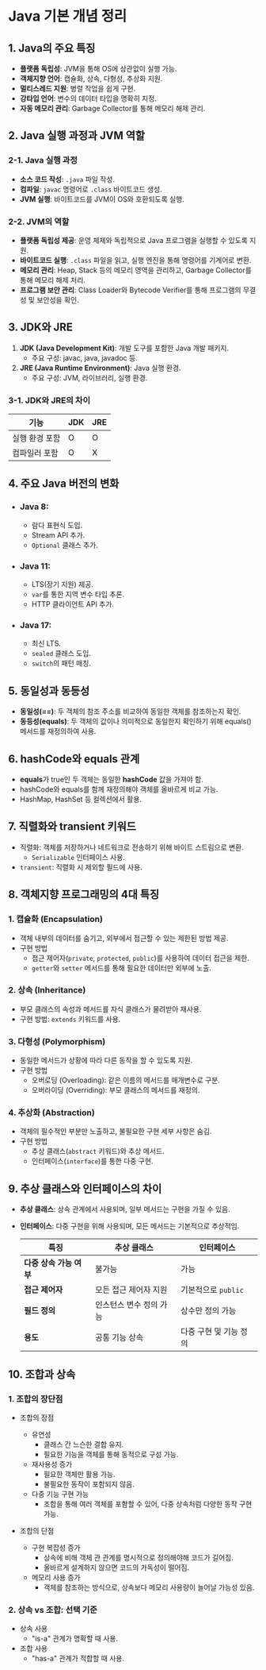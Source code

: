 # Java 기본 개념 정리

## 1. Java의 주요 특징
   - **플랫폼 독립성**: JVM을 통해 OS에 상관없이 실행 가능.
   - **객체지향 언어**: 캡슐화, 상속, 다형성, 추상화 지원.
   - **멀티스레드 지원**: 병렬 작업을 쉽게 구현.
   - **강타입 언어**: 변수의 데이터 타입을 명확히 지정.
   - **자동 메모리 관리**: Garbage Collector를 통해 메모리 해제 관리.

## 2. Java 실행 과정과 JVM 역할

### 2-1. Java 실행 과정
- **소스 코드 작성**: `.java` 파일 작성.
- **컴파일**: `javac` 명령어로 `.class` 바이트코드 생성.
- **JVM 실행**: 바이트코드를 JVM이 OS와 호환되도록 실행.

### 2-2. JVM의 역할
- **플랫폼 독립성 제공**: 운영 체제와 독립적으로 Java 프로그램을 실행할 수 있도록 지원.
- **바이트코드 실행**: `.class` 파일을 읽고, 실행 엔진을 통해 명령어를 기계어로 변환.
- **메모리 관리**: Heap, Stack 등의 메모리 영역을 관리하고, Garbage Collector를 통해 메모리 해제 처리.
- **프로그램 보안 관리**: Class Loader와 Bytecode Verifier를 통해 프로그램의 무결성 및 보안성을 확인.

## 3. JDK와 JRE
1. **JDK (Java Development Kit)**: 개발 도구를 포함한 Java 개발 패키지.
   - 주요 구성: javac, java, javadoc 등.
2. **JRE (Java Runtime Environment)**: Java 실행 환경.
   - 주요 구성: JVM, 라이브러리, 실행 환경.

### 3-1. JDK와 JRE의 차이
| 기능           | JDK              | JRE          |
|----------------|------------------|--------------|
| 실행 환경 포함 | O                | O            |
| 컴파일러 포함 | O                | X            |

## 4. 주요 Java 버전의 변화
- ### **Java 8**:
   - 람다 표현식 도입.
   - Stream API 추가.
   - `Optional` 클래스 추가.
- ### **Java 11**:
   - LTS(장기 지원) 제공.
   - `var`를 통한 지역 변수 타입 추론.
   - HTTP 클라이언트 API 추가.
- ### **Java 17**:
   - 최신 LTS.
   - `sealed` 클래스 도입.
   - `switch`의 패턴 매칭.

## 5. 동일성과 동등성
- **동일성(==)**: 두 객체의 참조 주소를 비교하여 동일한 객체를 참조하는지 확인.
- **동등성(equals)**: 두 객체의 값이나 의미적으로 동일한지 확인하기 위해 equals() 메서드를 재정의하여 사용.

## 6. hashCode와 equals 관계
- **equals**가 true인 두 객체는 동일한 **hashCode** 값을 가져야 함.
- hashCode와 equals를 함께 재정의해야 객체를 올바르게 비교 가능.
- HashMap, HashSet 등 컬렉션에서 활용.

## 7. 직렬화와 transient 키워드
- 직렬화: 객체를 저장하거나 네트워크로 전송하기 위해 바이트 스트림으로 변환.
  - `Serializable` 인터페이스 사용.
- `transient`: 직렬화 시 제외할 필드에 사용.

## 8. 객체지향 프로그래밍의 4대 특징

### 1. 캡슐화 (Encapsulation)
- 객체 내부의 데이터를 숨기고, 외부에서 접근할 수 있는 제한된 방법 제공.
- 구현 방법
  - 접근 제어자(`private`, `protected`, `public`)를 사용하여 데이터 접근을 제한.
  - `getter`와 `setter` 메서드를 통해 필요한 데이터만 외부에 노출.

### 2. 상속 (Inheritance)
- 부모 클래스의 속성과 메서드를 자식 클래스가 물려받아 재사용.
- 구현 방법: `extends` 키워드를 사용.

### 3. 다형성 (Polymorphism)
- 동일한 메서드가 상황에 따라 다른 동작을 할 수 있도록 지원.
- 구현 방법
   - 오버로딩 (Overloading): 같은 이름의 메서드를 매개변수로 구분.
   - 오버라이딩 (Overriding): 부모 클래스의 메서드를 재정의.

### 4. 추상화 (Abstraction)
- 객체의 필수적인 부분만 노출하고, 불필요한 구현 세부 사항은 숨김.
- 구현 방법
   - 추상 클래스(`abstract` 키워드)와 추상 메서드.
   - 인터페이스(`interface`)를 통한 다중 구현.

## 9. 추상 클래스와 인터페이스의 차이
- **추상 클래스**: 상속 관계에서 사용되며, 일부 메서드는 구현을 가질 수 있음.
- **인터페이스**: 다중 구현을 위해 사용되며, 모든 메서드는 기본적으로 추상적임.
  
  | **특징**                | **추상 클래스**       | **인터페이스**       |
  |-------------------------|----------------------|----------------------|
  | **다중 상속 가능 여부**  | 불가능                | 가능                 |
  | **접근 제어자**          | 모든 접근 제어자 지원 | 기본적으로 `public`  |
  | **필드 정의**            | 인스턴스 변수 정의 가능| 상수만 정의 가능      |
  | **용도**                | 공통 기능 상속        | 다중 구현 및 기능 정의 |

## 10. 조합과 상속

### 1. 조합의 장단점
  - 조합의 장점
    - 유연성
      - 클래스 간 느슨한 결합 유지.
      - 필요한 기능을 객체를 통해 동적으로 구성 가능.
    - 재사용성 증가
      - 필요한 객체만 활용 가능.
      - 불필요한 동작이 포함되지 않음.
    - 다중 기능 구현 가능
      - 조합을 통해 여러 객체를 포함할 수 있어, 다중 상속처럼 다양한 동작 구현 가능.
    
  - 조합의 단점
    - 구현 복잡성 증가
      - 상속에 비해 객체 관 관계를 명시적으로 정의해야해 코드가 길어짐.
      - 올바르게 설계하지 않으면 코드의 가독성이 떨어짐.
    - 메모리 사용 증가
      - 객체를 참조하는 방식으로, 상속보다 메모리 사용량이 늘어날 가능성 있음.

### 2. 상속 vs 조합:  선택 기준
  - 상속 사용
    - "is-a" 관계가 명확할 때 사용.
  - 조합 사용
    - "has-a" 관계가 적합할 때 사용.

